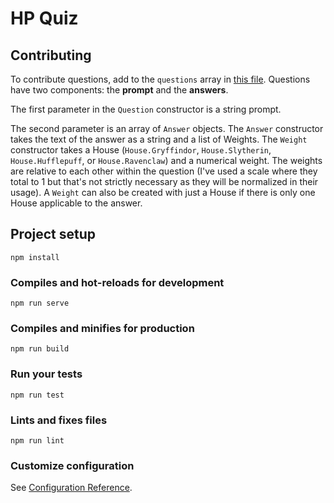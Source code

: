 # HP Quiz

## Contributing
To contribute questions, add to the `questions` array in [this file](https://github.com/nrabins/hp-quiz/blob/master/src/data/questions.ts). Questions have two components: the **prompt** and the **answers**.

The first parameter in the `Question` constructor is a string prompt.

The second parameter is an array of `Answer` objects. The `Answer` constructor takes the text of the answer as a string and a list of Weights. The `Weight` constructor takes a House (`House.Gryffindor`, `House.Slytherin`, `House.Hufflepuff`, or `House.Ravenclaw`) and a numerical weight. The weights are relative to each other within the question (I've used a scale where they total to 1 but that's not strictly necessary as they will be normalized in their usage). A `Weight` can also be created with just a House if there is only one House applicable to the answer.

## Project setup
```
npm install
```

### Compiles and hot-reloads for development
```
npm run serve
```

### Compiles and minifies for production
```
npm run build
```

### Run your tests
```
npm run test
```

### Lints and fixes files
```
npm run lint
```

### Customize configuration
See [Configuration Reference](https://cli.vuejs.org/config/).
